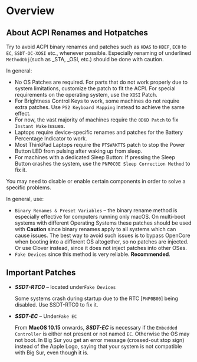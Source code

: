 # Overview

## About ACPI Renames and Hotpatches

Try to avoid ACPI binary renames and patches such as `HDAS` to `HDEF`, `EC0` to `EC`, `SSDT-OC-XOSI` etc., whenever possible. Especially renaming of underlined `MethodObj`(such as _STA, _OSI, etc.) should be done with caution. 

In general: 

- No OS Patches are required. For parts that do not work properly due to system limitations, customize the patch to fit the ACPI. For special requirements on the operating system, use the `XOSI` Patch.
- For Brightness Control Keys to work, some machines do not require extra patches. Use `PS2 Keyboard Mapping` instead to achieve the same effect.
- For now, the vast majority of machines require the `0D6D Patch` to fix `Instant Wake` issues.
- Laptops require device-specific renames and patches for the Battery Percentage Indicator to work.
- Most ThinkPad Laptops require the `PTSWAKTTS` patch to stop the Power Button LED from pulsing after waking up from sleep.
- For machines with a dedicated Sleep Button: If pressing the Sleep Button crashes the system, use the `PNP0C0E Sleep Correction Method` to fix it.

You may need to disable or enable certain components in order to solve a specific problems. 
 
In general, use:

- `Binary Renames & Preset Variables` – the binary rename method is especially effective for computers running only macOS. On multi-boot systems with different Operating Systems  these patches should be used with **Caution** since binary renames apply to all systems which can cause issues. The best way to avoid such issues is to bypass OpenCore when booting into a different OS altogether, so no patches are injected. Or use Clover instead, since it does not inject patches into other OSes.
- `Fake Devices` since this method is very reliable. **Recommended**. 

## Important Patches

- ***SSDT-RTC0*** – located under`Fake Devices`

	Some systems crash during startup due to the RTC [`PNP0B00`]  being disabled. Use SSDT-RTC0 to fix it.
- ***SSDT-EC*** – Under`Fake EC`

  From **MacOS 10.15** onwards, ***SSDT-EC*** is necessary if the `Embedded Controller` is either not present or not named `EC`. Otherwise the OS may not boot. In Big Sur you get an error message (crossed-out stop sign) instead of the Apple Logo, saying that your system is not compatible with Big Sur, even though it is.
